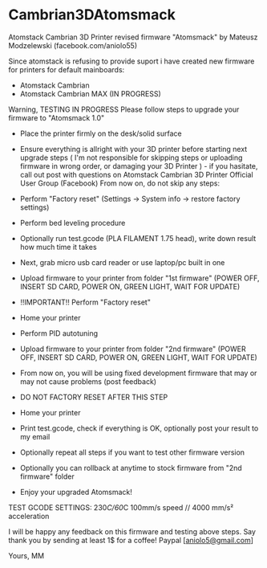 # Cambrian3DAtomsmack
Atomstack Cambrian 3D Printer revised firmware "Atomsmack" by Mateusz Modzelewski (facebook.com/aniolo55)

Since atomstack is refusing to provide suport i have created new firmware for printers for default mainboards:

- Atomstack Cambrian
- Atomstack Cambrian MAX (IN PROGRESS)

Warning, TESTING IN PROGRESS
Please follow steps to upgrade your firmware to "Atomsmack 1.0"

- Place the printer firmly on the desk/solid surface
- Ensure everything is allright with your 3D printer before starting next upgrade steps ( I'm not responsible for skipping steps or uploading firmware in wrong order, or damaging your 3D Printer ) - if you hasitate, call out post with questions on Atomstack Cambrian 3D Printer Official User Group (Facebook)
From now on, do not skip any steps:
- Perform "Factory reset" (Settings -> System info -> restore factory settings)
- Perform bed leveling procedure
- Optionally run test.gcode (PLA FILAMENT 1.75 head), write down result how much time it takes
- Next, grab micro usb card reader or use laptop/pc built in one
- Upload firmware to your printer from folder "1st firmware"  (POWER OFF, INSERT SD CARD, POWER ON, GREEN LIGHT, WAIT FOR UPDATE)
- !!IMPORTANT!! Perform "Factory reset"
- Home your printer
- Perform PID autotuning
- Upload firmware to your printer from folder "2nd firmware"  (POWER OFF, INSERT SD CARD, POWER ON, GREEN LIGHT, WAIT FOR UPDATE)
  
- From now on, you will be using fixed development firmware that may or may not cause problems (post feedback)
- DO NOT FACTORY RESET AFTER THIS STEP
- Home your printer
- Print test.gcode, check if everything is OK, optionally post your result to my email
- Optionally repeat all steps if you want to test other firmware version
- Optionally you can rollback at anytime to stock firmware from "2nd firmware" folder
- Enjoy your upgraded Atomsmack!

TEST GCODE SETTINGS:
230*C/60*C
100mm/s speed // 4000 mm/s² acceleration

I will be happy any feedback on this firmware and testing above steps.
Say thank you by sending at least 1$ for a coffee!
Paypal [aniolo5@gmail.com]

Yours, MM

